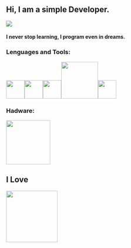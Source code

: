 ## Hi, I am a simple Developer.

![](https://media.giphy.com/media/iIqmM5tTjmpOB9mpbn/giphy.gif)

#### I never stop learning, I program even in dreams.



### Lenguages and Tools:
<img src="https://media.giphy.com/media/ln7z2eWriiQAllfVcn/giphy.gif" width="50px"/><img src="https://media.giphy.com/media/eNAsjO55tPbgaor7ma/giphy.gif" width="50px"/><img src="https://media.giphy.com/media/IdyAQJVN2kVPNUrojM/giphy.gif" width="50px"/><img src="https://static.djangoproject.com/img/logos/django-logo-negative.png" width="100px"/><img src="https://media.giphy.com/media/LMt9638dO8dftAjtco/giphy.gif" width="50px"/>

### Hadware:
<img src="https://www.aranacorp.com/wp-content/uploads/raspberry-pi-logo.jpg" width="120px"/>


## I Love
<img src="https://www.ituser.es/files/201607/linux.jpg" width="140px"/>
